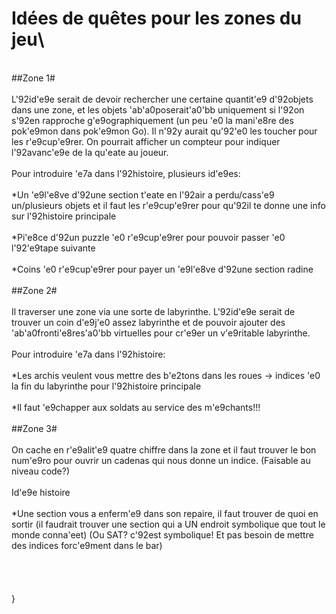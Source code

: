Idées de quêtes pour les zones du jeu\
==
\
##Zone 1#\
\
L\'92id\'e9e serait de devoir rechercher une certaine quantit\'e9 d\'92objets dans une zone, et les objets \'ab\'a0poserait\'a0\'bb uniquement si l\'92on s\'92en rapproche g\'e9ographiquement (un peu \'e0 la mani\'e8re des pok\'e9mon dans pok\'e9mon Go). Il n\'92y aurait qu\'92\'e0 les toucher pour les r\'e9cup\'e9rer. On pourrait afficher un compteur pour indiquer l\'92avanc\'e9e de la qu\'eate au joueur. \
\
Pour introduire \'e7a dans l\'92histoire, plusieurs id\'e9es:\
\
*Un \'e9l\'e8ve d\'92une section t\'eate en l\'92air a perdu/cass\'e9 un/plusieurs objets et il faut les r\'e9cup\'e9rer pour qu\'92il te donne une info sur l\'92histoire principale\
\
*Pi\'e8ce d\'92un puzzle \'e0 r\'e9cup\'e9rer pour pouvoir passer \'e0 l\'92\'e9tape suivante\
\
*Coins \'e0 r\'e9cup\'e9rer pour payer un \'e9l\'e8ve d\'92une section radine\
\
##Zone 2#\
\
Il traverser une zone via une sorte de labyrinthe. L\'92id\'e9e serait de trouver un coin d\'e9j\'e0 assez labyrinthe et de pouvoir ajouter des \'ab\'a0fronti\'e8res\'a0\'bb virtuelles pour cr\'e9er un v\'e9ritable labyrinthe.\
\
Pour introduire \'e7a dans l\'92histoire:\
\
*Les archis veulent vous mettre des b\'e2tons dans les roues -> indices \'e0 la fin du labyrinthe pour l\'92histoire principale\
\
*Il faut \'e9chapper aux soldats au service des m\'e9chants!!!\
\
##Zone 3#\
\
On cache en r\'e9alit\'e9 quatre chiffre dans la zone et il faut trouver le bon num\'e9ro pour ouvrir un cadenas qui nous donne un indice. (Faisable au niveau code?)\
\
Id\'e9e histoire\
\
*Une section vous a enferm\'e9 dans son repaire, il faut trouver de quoi en sortir (il faudrait trouver une section qui a UN endroit symbolique que tout le monde conna\'eet) (Ou SAT? c\'92est symbolique! Et pas besoin de mettre des indices forc\'e9ment dans le bar)\
\
\
\
\
}

